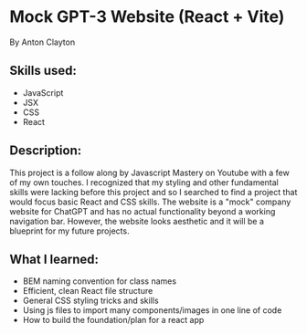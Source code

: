# Mock GPT-3 Website (React + Vite)

By Anton Clayton

## Skills used:
- JavaScript
- JSX
- CSS
- React

## Description:
This project is a follow along by Javascript Mastery on Youtube with a few of my own touches. I recognized that my styling and other fundamental skills were lacking before this project and so I searched to find a project that would focus basic React and CSS skills. The website is a "mock" company website for ChatGPT and has no actual functionality beyond a working navigation bar. However, the website looks aesthetic and it will be a blueprint for my future projects.

## What I learned:
- BEM naming convention for class names
- Efficient, clean React file structure
- General CSS styling tricks and skills
- Using js files to import many components/images in one line of code
- How to build the foundation/plan for a react app
